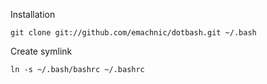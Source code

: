 Installation

    git clone git://github.com/emachnic/dotbash.git ~/.bash

Create symlink

    ln -s ~/.bash/bashrc ~/.bashrc
